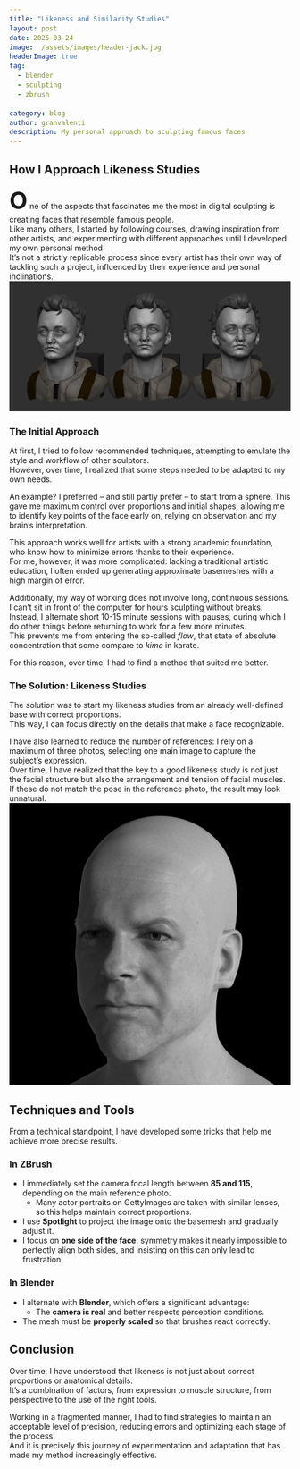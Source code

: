 ```yaml
---
title: "Likeness and Similarity Studies"
layout: post
date: 2025-03-24 
image:  /assets/images/header-jack.jpg
headerImage: true
tag:
  - blender  
  - sculpting  
  - zbrush
  
category: blog
author: granvalenti
description: My personal approach to sculpting famous faces
---
```

<!-- HTML Meta Tags -->
<meta name="description" content="My personal approach to sculpting famous faces">

<!-- Facebook Meta Tags -->
<meta property="og:url" content="https://granvalenti.art/Likeness-e-studi-somiglianza/">
<meta property="og:type" content="website">
<meta property="og:title" content="Likeness and Similarity Studies">
<meta property="og:description" content="My personal approach to sculpting famous faces">
<meta property="og:image" content="https://granvalenti.arthttps:/granvalenti76.github.io/assets/images/header-jack.jpg">

<!-- Twitter Meta Tags -->
<meta name="twitter:card" content="summary_large_image">
<meta property="twitter:domain" content="granvalenti.art">
<meta property="twitter:url" content="https://granvalenti.art/Likeness-e-studi-somiglianza/">
<meta name="twitter:title" content="Likeness and Similarity Studies">
<meta name="twitter:description" content="My personal approach to sculpting famous faces">
<meta name="twitter:image" content="https://granvalenti.arthttps:/granvalenti76.github.io/assets/images/header-jack.jpg">

<!-- Meta Tags Generated via https://www.opengraph.xyz -->
## How I Approach Likeness Studies  

<span style="font-size: 3em; font-weight: bold;">O</span> ne of the aspects that fascinates me the most in digital sculpting is creating faces that resemble famous people.  
Like many others, I started by following courses, drawing inspiration from other artists, and experimenting with different approaches until I developed my own personal method.  
It’s not a strictly replicable process since every artist has their own way of tackling such a project, influenced by their experience and personal inclinations.  
![6.jpg](/assets/images/6.jpg)


### The Initial Approach  

At first, I tried to follow recommended techniques, attempting to emulate the style and workflow of other sculptors.  
However, over time, I realized that some steps needed to be adapted to my own needs.  

An example? I preferred – and still partly prefer – to start from a sphere. This gave me maximum control over proportions and initial shapes, allowing me to identify key points of the face early on, relying on observation and my brain’s interpretation.  

This approach works well for artists with a strong academic foundation, who know how to minimize errors thanks to their experience.  
For me, however, it was more complicated: lacking a traditional artistic education, I often ended up generating approximate basemeshes with a high margin of error.  

Additionally, my way of working does not involve long, continuous sessions.  
I can’t sit in front of the computer for hours sculpting without breaks.  
Instead, I alternate short 10-15 minute sessions with pauses, during which I do other things before returning to work for a few more minutes.  
This prevents me from entering the so-called *flow*, that state of absolute concentration that some compare to *kime* in karate.  

For this reason, over time, I had to find a method that suited me better.  

### The Solution: Likeness Studies  

The solution was to start my likeness studies from an already well-defined base with correct proportions.  
This way, I can focus directly on the details that make a face recognizable.  

I have also learned to reduce the number of references: I rely on a maximum of three photos, selecting one main image to capture the subject’s expression.  
Over time, I have realized that the key to a good likeness study is not just the facial structure but also the arrangement and tension of facial muscles.  
If these do not match the pose in the reference photo, the result may look unnatural.  
![jack.jpg](/assets/images/jack.jpg)


## Techniques and Tools  

From a technical standpoint, I have developed some tricks that help me achieve more precise results.  

### In ZBrush  

- I immediately set the camera focal length between **85 and 115**, depending on the main reference photo.  
  - Many actor portraits on GettyImages are taken with similar lenses, so this helps maintain correct proportions.  
- I use **Spotlight** to project the image onto the basemesh and gradually adjust it.  
- I focus on **one side of the face**: symmetry makes it nearly impossible to perfectly align both sides, and insisting on this can only lead to frustration.  

### In Blender  

- I alternate with **Blender**, which offers a significant advantage:  
  - The **camera is real** and better respects perception conditions.  
- The mesh must be **properly scaled** so that brushes react correctly.  

## Conclusion  

Over time, I have understood that likeness is not just about correct proportions or anatomical details.  
It’s a combination of factors, from expression to muscle structure, from perspective to the use of the right tools.  

Working in a fragmented manner, I had to find strategies to maintain an acceptable level of precision, reducing errors and optimizing each stage of the process.  
And it is precisely this journey of experimentation and adaptation that has made my method increasingly effective.  
```

